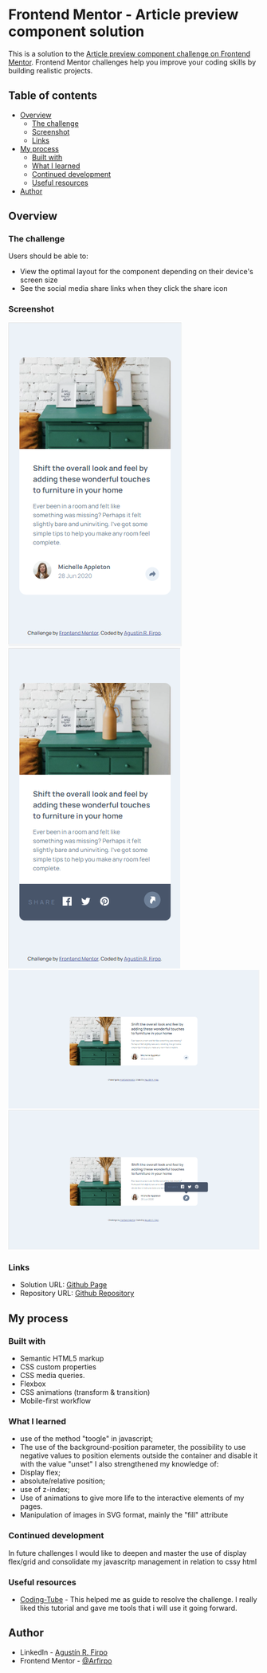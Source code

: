 # Frontend Mentor - Article preview component solution

This is a solution to the [Article preview component challenge on Frontend Mentor](https://www.frontendmentor.io/challenges/article-preview-component-dYBN_pYFT). Frontend Mentor challenges help you improve your coding skills by building realistic projects.

## Table of contents

- [Overview](#overview)
  - [The challenge](#the-challenge)
  - [Screenshot](#screenshot)
  - [Links](#links)
- [My process](#my-process)
  - [Built with](#built-with)
  - [What I learned](#what-i-learned)
  - [Continued development](#continued-development)
  - [Useful resources](#useful-resources)
- [Author](#author)

## Overview

### The challenge

Users should be able to:

- View the optimal layout for the component depending on their device's screen size
- See the social media share links when they click the share icon

### Screenshot

![Mobile Design](./src/mobile-design.PNG)
![Mobile Design - Active State](./src/mobile-design-active.PNG)
![Desktop Design](./src/desktop-design.PNG)
![Desktop Design - Activate State](./src/desktop-design-active.PNG)

### Links

- Solution URL: [Github Page](https://arfirpo.github.io/article-preview-component-main/)
- Repository URL: [Github Repository](https://github.com/Arfirpo/article-preview-component-main)

## My process

### Built with

- Semantic HTML5 markup
- CSS custom properties
- CSS media queries.
- Flexbox
- CSS animations (transform & transition)
- Mobile-first workflow

### What I learned

- use of the method "toogle" in javascript;
- The use of the background-position parameter, the possibility to use negative values to position elements outside the container and disable it with the value "unset"
I also strengthened my knowledge of:
- Display flex;
- absolute/relative position;
- use of z-index;
- Use of animations to give more life to the interactive elements of my pages.
- Manipulation of images in SVG format, mainly the "fill" attribute

### Continued development

In future challenges I would like to deepen and master the use of display flex/grid and consolidate my javascritp management in relation to cssy html

### Useful resources

- [Coding-Tube](https://www.youtube.com/watch?v=ej6fYg1f5eA&t=8519s) - This helped me as guide to resolve the challenge. I really liked this tutorial and gave me tools that i will use it going forward.

## Author

- LinkedIn - [Agustín R. Firpo](https://www.linkedin.com/in/agustin-rodrigo-firpo-0aa86697/)
- Frontend Mentor - [@Arfirpo](https://www.frontendmentor.io/profile/Arfirpoe)
